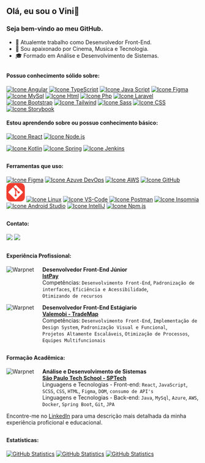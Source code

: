 <link rel="stylesheet" href="https://cdn.jsdelivr.net/gh/devicons/devicon@v2.15.1/devicon.min.css">

## Olá, eu sou o **Vini**👋
### Seja bem-vindo ao meu GitHub. 
<img src="" alt="" min-width="200px" max-width="200px" width="200px" align="right">


- 🔭 Atualemte trabalho como Desenvolvedor Front-End.
- 🌱 Sou apaixonado por Cinema, Musica e Tecnologia.
- 🎓 Formado em Análise e Desenvolvimento de Sistemas.

##

#### Possuo conhecimento sólido sobre:
[<img height="48px" width="48px" alt="Icone Angular" src="https://skillicons.dev/icons?i=angular"/>](https://angular.io/cli)
[<img height="48px" width="48px" alt="Icone TypeScript" src="https://skillicons.dev/icons?i=ts"/>](https://www.typescriptlang.org/pt/)
[<img height="48px" width="48px" alt="Icone Java Script" src="https://skillicons.dev/icons?i=js"/>](https://developer.mozilla.org/pt-BR/docs/Web/JavaScript)
[<img height="48px" width="48px" alt="Icone Figma" src="https://skillicons.dev/icons?i=figma"/>](https://www.figma.com/)
[<img height="48px" width="48px" alt="Icone MySql" src="https://skillicons.dev/icons?i=mysql"/>](https://www.mysql.com/)
[<img height="48px" width="48px" alt="Icone Html" src="https://skillicons.dev/icons?i=html"/>](https://developer.mozilla.org/pt-BR/docs/Web/HTML)
[<img height="48px" width="48px" alt="Icone Php" src="https://skillicons.dev/icons?i=php"/>](https://www.php.net/)
[<img height="48px" width="48px" alt="Icone Laravel" src="https://skillicons.dev/icons?i=laravel"/>](https://laravel.com/)
[<img height="48px" width="48px" alt="Icone Bootstrap" src="https://skillicons.dev/icons?i=bootstrap"/>](https://getbootstrap.com/)
[<img height="48px" width="48px" alt="Icone Tailwind" src="https://skillicons.dev/icons?i=tailwind"/>](https://tailwindcss.com/)
[<img height="48px" width="48px" alt="Icone Sass" src="https://skillicons.dev/icons?i=sass"/>](https://sass-lang.com)
[<img height="48px" width="48px" alt="Icone CSS" src="https://skillicons.dev/icons?i=css"/>](https://developer.mozilla.org/pt-BR/docs/Web/CSS)
[<img height="48px" width="48px" alt="Icone Storybook" src="https://avatars.githubusercontent.com/u/22632046?s=200&v=4"/>](https://storybook.js.org/)

#### Estou aprendendo sobre ou possuo conhecimento básico:
[<img height="48px" width="48px" alt="Icone React" src="https://skillicons.dev/icons?i=react"/>](https://pt-br.react.dev)
[<img height="48px" width="48px" alt="Icone Node.js" src="https://skillicons.dev/icons?i=nodejs"/>](https://nodejs.org)

[<img height="48px" width="48px" alt="Icone Kotlin" src="https://skillicons.dev/icons?i=kotlin"/>](https://kotlinlang.org/)
[<img height="48px" width="48px" alt="Icone Spring" src="https://skillicons.dev/icons?i=spring"/>](https://spring.io/)
[<img height="48px" width="48px" alt="Icone Jenkins" src="https://skillicons.dev/icons?i=jenkins"/>](https://www.jenkins.io/)

##

#### Ferramentas que uso:
[<img height="48px" width="48px" alt="Icone Figma" src="https://skillicons.dev/icons?i=figma"/>](https://www.figma.com)
[<img height="48px" width="48px" alt="Icone Azuve DevOps" src="https://skillicons.dev/icons?i=azure"/>](https://azure.microsoft.com/pt-br/products/devops/)
[<img height="48px" width="48px" alt="Icone AWS" src="https://skillicons.dev/icons?i=aws"/>](https://aws.amazon.com/pt/)
[<img height="48px" width="48px" alt="Icone GitHub" src="https://skillicons.dev/icons?i=github"/>](https://github.com/)
[<img height="48px" width="48px" alt="Icone Git" src="https://raw.githubusercontent.com/tandpfun/skill-icons/main/icons/Git.svg"/>](https://git-scm.com)
[<img height="48px" width="48px" alt="Icone Linux" src="https://skillicons.dev/icons?i=linux"/>](https://www.linux.org/)
[<img height="48px" width="48px" alt="Icone VS-Code" src="https://skillicons.dev/icons?i=vscode"/>](https://code.visualstudio.com)
[<img height="48px" width="48px" alt="Icone Postman" src="https://i.postimg.cc/QNyBTNVk/postman.png"/>](https://www.postman.com)
[<img height="48px" width="48px" alt="Icone Insomnia" src="https://i.postimg.cc/MHch4m7T/insomnia.png"/>](https://insomnia.rest)
[<img height="48px" width="48px" alt="Icone Android Studio" src="https://skillicons.dev/icons?i=androidstudio"/>](https://developer.android.com/studio?hl=pt-br)
[<img height="48px" width="48px" alt="Icone IntelliJ" src="https://skillicons.dev/icons?i=idea"/>](https://www.jetbrains.com/pt-br/idea/)
[<img height="48px" width="48px" alt="Icone Npm.js" src="https://i.postimg.cc/L8k9jKJ2/Group.png"/>](https://www.npmjs.com)

##

#### Contato:
<a href = "mailto:vinicius.cavalcante.rodrigues@gmail.com"><img src="https://img.shields.io/badge/-Gmail-%23333?style=for-the-badge&logo=gmail&logoColor=white" target="_blank"></a>
<a href="https://www.linkedin.com/in/vinicius-rodrigues-7a47161a5/" target="_blank"><img src="https://img.shields.io/badge/-LinkedIn-%230077B5?style=for-the-badge&logo=linkedin&logoColor=white" target="_blank"></a> 
  
##

#### Experiência Profissional:

[<img align="left" height="94px" width="94px" alt="Warpnet" src="https://media.licdn.com/dms/image/D4D0BAQF4Z2sxD-MFyg/company-logo_200_200/0/1681161492587/istpay_logo?e=1711584000&v=beta&t=YkGrweDc0FXhaEspu5WfLGRd5U1MuDS4VF2_RUF_ksQ"/>](https://www.linkedin.com/company/istpay/mycompany/)
**Desenvolvedor Front-End Júnior** \
[**IstPay**](https://www.linkedin.com/company/istpay/mycompany/)\
Competências: `Desenvolvimento Front-End`, `Padronização de interfaces`, `Eficiência e Acessibilidade`, 
<br/> `Otimizando de recursos`

[<img align="left" height="94px" width="94px" alt="Warpnet" src="https://media.licdn.com/dms/image/C4D0BAQFgTem3xYYczA/company-logo_200_200/0/1652965708161/trademaphub_logo?e=1711584000&v=beta&t=toTqkfgKYExZImyYxE_BwIqlat89z9guzUxeliWO5Kc"/>](https://www.linkedin.com/company/valemobi/)
**Desenvolvedor Front-End Estágiario** \
[**Valemobi - TradeMap**](https://www.linkedin.com/company/istpay/mycompany/)\
Competências: `Desenvolvimento Front-End`, `Implementação de Design System`, `Padronização Visual e Funcional`, 
<br/> `Projetos Altamente Escaláveis`, `Otimização de Processos`, `Equipes Multifuncionais`

##

#### Formação Acadêmica:

[<img align="left" height="94px" width="94px" alt="Warpnet" src="https://pbs.twimg.com/profile_images/1462844108972638209/yBoNz-6Q_400x400.jpg"/>](https://www.sptech.school/)
**Análise e Desenvolvimento de Sistemas** \
[**São Paulo Tech School - SPTech**](https://www.sptech.school/faculdade) \
Linguagens e Tecnologias - Front-end: `React`, `JavaScript`, `SCSS`, `CSS`, `HTML`, `Figma`, `DOM`, `consumo de API's`
<br/>Linguagens e Tecnologias - Back-end: `Java`, `MySql`, `Azure`, `AWS`, `Docker`, `Spring Boot`, `Git`, `JPA`

Encontre-me no [LinkedIn](https://www.linkedin.com/in/vinicius-rodrigues-7a47161a5/) para uma descrição mais detalhada da minha experiência proficional e educacional.

##

#### Estatísticas:
[<img height="180px" alt="GitHub Statistics" src="https://github-readme-stats.vercel.app/api/top-langs/?username=vinicavalcant&layout=compact&langs_count=7&theme=radical"/>](https://github.com/ViniCavalcant/)
[<img height="180px" alt="GitHub Statistics" src="https://github-readme-stats.vercel.app/api/?username=vinicavalcant&show_icons=true&include_all_commits=true&theme=radical"/>](https://github.com/ViniCavalcant/)
[<img height="153px" alt="GitHub Statistics" src="http://github-readme-streak-stats.herokuapp.com/?user=vinicavalcant&amp;theme=radical"/>](https://github.com/ViniCavalcant/)

